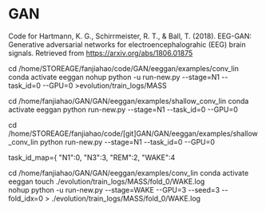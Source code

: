 # GAN

Code for
Hartmann, K. G., Schirrmeister, R. T., & Ball, T. (2018).
EEG-GAN: Generative adversarial networks for electroencephalograhic (EEG) brain signals.
Retrieved from https://arxiv.org/abs/1806.01875


cd /home/STOREAGE/fanjiahao/code/GAN/eeggan/examples/conv_lin
conda activate eeggan
nohup python -u run-new.py --stage=N1 --task_id=0 --GPU=0 >evolution/train_logs/MASS

cd /home/fanjiahao/GAN/GAN/eeggan/examples/shallow_conv_lin
conda activate eeggan
python run-new.py --stage=N1 --task_id=0 --GPU=0

cd /home/STOREAGE/fanjiahao/code/[git]GAN/GAN/eeggan/examples/shallow_conv_lin
python run-new.py --stage=N1 --task_id=0 --GPU=0



task_id_map={
    "N1":0,
    "N3":3,
    "REM":2,
    "WAKE":4
    
cd /home/fanjiahao/GAN/GAN/eeggan/examples/conv_lin
conda activate eeggan 
touch ./evolution/train_logs/MASS/fold_0/WAKE.log   
 nohup python -u run-new.py --stage=WAKE  --GPU=3 --seed=3 --fold_idx=0  > ./evolution/train_logs/MASS/fold_0/WAKE.log